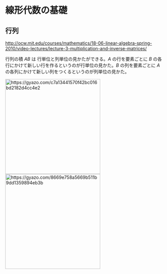 # 線形代数の基礎

## 行列

http://ocw.mit.edu/courses/mathematics/18-06-linear-algebra-spring-2010/video-lectures/lecture-3-multiplication-and-inverse-matrices/

行列の積 $AB$ は 行単位と列単位の見かたができる。$A$ の行を要素ごとに $B$ の各行にかけて新しい行を作るというのが行単位の見かた。$B$ の列を要素ごとに $A$ の各列にかけて新しい列をつくるというのが列単位の見かた。

<a href="https://gyazo.com/c7a13441570f42bc016bd2182d4cc4e2"><img src="https://i.gyazo.com/c7a13441570f42bc016bd2182d4cc4e2.gif" alt="https://gyazo.com/c7a13441570f42bc016bd2182d4cc4e2" width="300"/></a>
<a href="https://gyazo.com/8669e758a5669b511b9dd1359894eb3b"><img src="https://i.gyazo.com/8669e758a5669b511b9dd1359894eb3b.gif" alt="https://gyazo.com/8669e758a5669b511b9dd1359894eb3b" width="300"/></a>

